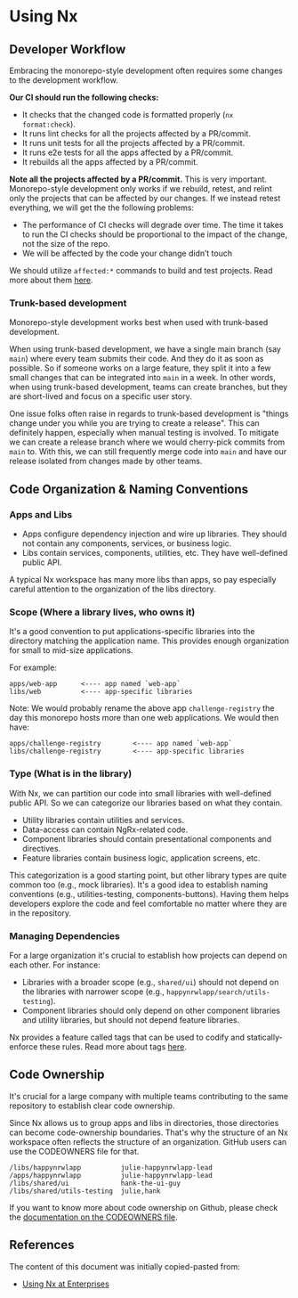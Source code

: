 # Using Nx

## Developer Workflow

Embracing the monorepo-style development often requires some changes to the
development workflow.

**Our CI should run the following checks:**

- It checks that the changed code is formatted properly (`nx format:check`).
- It runs lint checks for all the projects affected by a PR/commit.
- It runs unit tests for all the projects affected by a PR/commit.
- It runs e2e tests for all the apps affected by a PR/commit.
- It rebuilds all the apps affected by a PR/commit.

**Note all the projects affected by a PR/commit.** This is very important.
Monorepo-style development only works if we rebuild, retest, and relint only the
projects that can be affected by our changes. If we instead retest everything,
we will get the the following problems:


- The performance of CI checks will degrade over time. The time it takes to run
  the CI checks should be proportional to the impact of the change, not the size
  of the repo.
- We will be affected by the code your change didn’t touch

We should utilize `affected:*` commands to build and test projects. Read more
about them [here](https://nx.dev/cli/affected).

### Trunk-based development

Monorepo-style development works best when used with trunk-based development.

When using trunk-based development, we have a single main branch (say `main`)
where every team submits their code. And they do it as soon as possible. So if
someone works on a large feature, they split it into a few small changes that
can be integrated into `main` in a week. In other words, when using trunk-based
development, teams can create branches, but they are short-lived and focus on a
specific user story.

One issue folks often raise in regards to trunk-based development is "things
change under you while you are trying to create a release". This can definitely
happen, especially when manual testing is involved. To mitigate we can create a
release branch where we would cherry-pick commits from `main` to. With this, we
can still frequently merge code into `main` and have our release isolated from
changes made by other teams.

## Code Organization & Naming Conventions

### Apps and Libs

- Apps configure dependency injection and wire up libraries. They should not
  contain any components, services, or business logic.
- Libs contain services, components, utilities, etc. They have well-defined
  public API.

A typical Nx workspace has many more libs than apps, so pay especially careful
attention to the organization of the libs directory.

### Scope (Where a library lives, who owns it)

It's a good convention to put applications-specific libraries into the directory
matching the application name. This provides enough organization for small to
mid-size applications.

For example:

```
apps/web-app      <---- app named `web-app`
libs/web          <---- app-specific libraries
```

Note: We would probably rename the above app `challenge-registry` the day this
monorepo hosts more than one web applications. We would then have:

```
apps/challenge-registry        <---- app named `web-app`
libs/challenge-registry        <---- app-specific libraries
```

### Type (What is in the library)

With Nx, we can partition our code into small libraries with well-defined public
API. So we can categorize our libraries based on what they contain.

- Utility libraries contain utilities and services.
- Data-access can contain NgRx-related code.
- Component libraries should contain presentational components and directives.
- Feature libraries contain business logic, application screens, etc.

This categorization is a good starting point, but other library types are quite
common too (e.g., mock libraries). It's a good idea to establish naming
conventions (e.g., utilities-testing, components-buttons). Having them helps
developers explore the code and feel comfortable no matter where they are in the
repository.

### Managing Dependencies

For a large organization it's crucial to establish how projects can depend on
each other. For instance:

- Libraries with a broader scope (e.g., `shared/ui`) should not depend on the
  libraries with narrower scope (e.g., `happynrwlapp/search/utils-testing`).
- Component libraries should only depend on other component libraries and
  utility libraries, but should not depend feature libraries.

Nx provides a feature called tags that can be used to codify and
statically-enforce these rules. Read more about tags
[here](https://nx.dev/structure/monorepo-tags).

## Code Ownership

It's crucial for a large company with multiple teams contributing to the same
repository to establish clear code ownership.

Since Nx allows us to group apps and libs in directories, those directories can
become code-ownership boundaries. That's why the structure of an Nx workspace
often reflects the structure of an organization. GitHub users can use the
CODEOWNERS file for that.

```
/libs/happynrwlapp          julie-happynrwlapp-lead
/apps/happynrwlapp          julie-happynrwlapp-lead
/libs/shared/ui             hank-the-ui-guy
/libs/shared/utils-testing  julie,hank
```

If you want to know more about code ownership on Github, please check the
[documentation on the CODEOWNERS
file](https://docs.github.com/en/repositories/managing-your-repositorys-settings-and-features/customizing-your-repository/about-code-owners).

## References

The content of this document was initially copied-pasted from:

- [Using Nx at Enterprises](https://nx.dev/guides/monorepo-nx-enterprise)